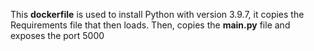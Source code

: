 This **dockerfile** is used to install Python with version 3.9.7, it copies the Requirements file that then loads. Then, copies the **main.py** file and exposes the port 5000

